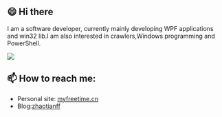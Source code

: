 ## 😄 Hi there
I am a software developer, currently mainly developing WPF applications and win32 lib.I am also interested in crawlers,Windows programming and PowerShell.  
 
![](https://github-readme-stats.vercel.app/api?username=zhaotianff&show_icons=true&theme=vue)  

##  📫 How to reach me:
* Personal site: [myfreetime.cn](https://myfreetime.cn)
* Blog:[zhaotianff](https://www.cnblogs.com/zhaotianff)
